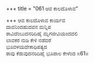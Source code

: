 +++
title = "061 ಆವ ಕಾಲದೊಳಾವ"

+++
ಆವ ಕಾಲದೊಳಾವ ಕಾರ್ಯವ  
ದಾವನಿಂದಹುದವನ ಮನ್ನಿಪ  
ಠಾವಿದೆಂಬುದನರಿದಿಹೈ ಮೃಗಜೀವಿಯಂದದಲಿ  
ಲಾವಕರ ನುಡಿ ಕೇಳಿ ನಡೆದರೆ  
ಭೂವಳಯದೇಕಾಧಿಪತ್ಯದ  
ಠಾವು ಕೆಡುವುದನರಿದಿಹೈ ಭೂಪಾಲ ಕೇಳೆಂದ     ॥61॥